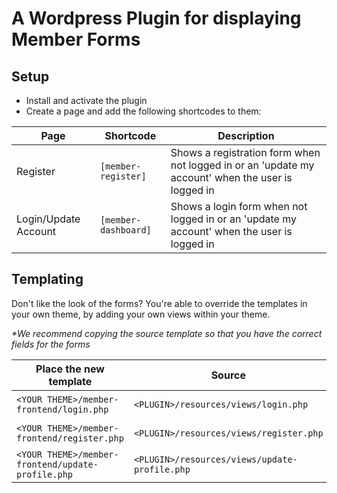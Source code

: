 # A Wordpress Plugin for displaying Member Forms

## Setup

- Install and activate the plugin
- Create a page and add the following shortcodes to them:

| Page | Shortcode | Description |
| --- | --- | --- |
| Register | `[member-register]` | Shows a registration form when not logged in or an 'update my account' when the user is logged in |
| Login/Update Account | `[member-dashboard]` | Shows a login form when not logged in or an 'update my account' when the user is logged in |

## Templating

Don't like the look of the forms? You're able to override the templates in your own theme, by adding your own views within your theme.

_*We recommend copying the source template so that you have the correct fields for the forms_

| Place the new template | Source | Description |
| --- | --- | --- |
| `<YOUR THEME>/member-frontend/login.php` | `<PLUGIN>/resources/views/login.php` | The login form |
| `<YOUR THEME>/member-frontend/register.php` | `<PLUGIN>/resources/views/register.php` | The sign up form |
| `<YOUR THEME>/member-frontend/update-profile.php` | `<PLUGIN>/resources/views/update-profile.php` | The update profile form |
